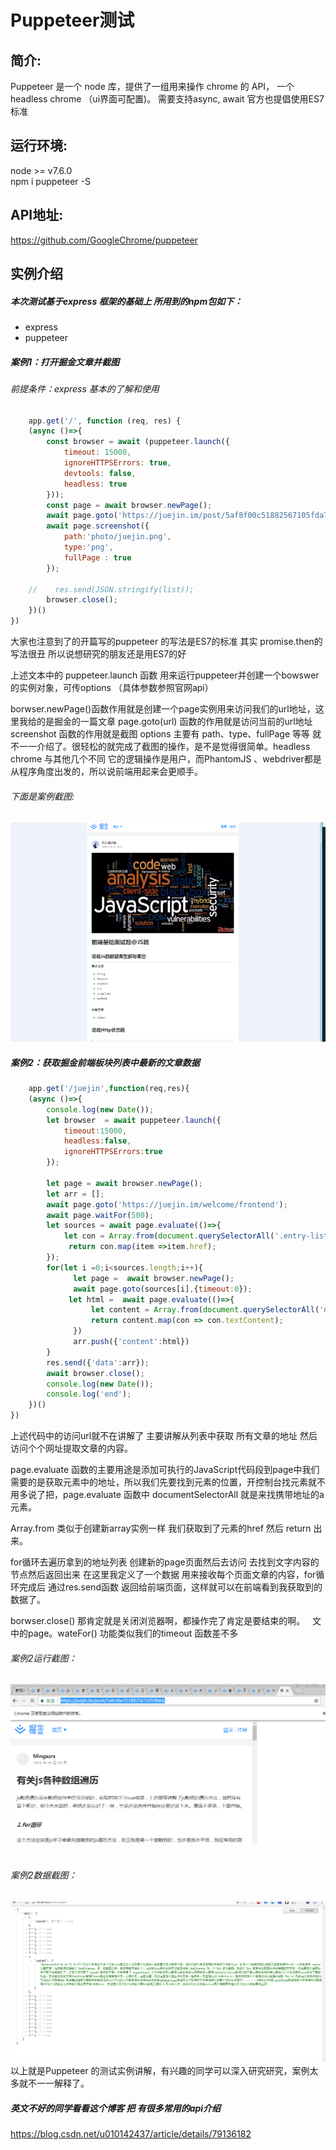 # Puppeteer测试 
## 简介:  
Puppeteer 是一个 node 库，提供了一组用来操作 chrome 的 API， 一个 headless chrome （ui界面可配置)。 需要支持async, await 官方也提倡使用ES7标准  
## 运行环境:  
 node >= v7.6.0  
 npm i puppeteer -S  
## API地址:  
https://github.com/GoogleChrome/puppeteer  
## 实例介绍  
##### 本次测试基于express 框架的基础上 所用到的npm包如下：  
* express  
* puppeteer  
##### 案例1：打开掘金文章并截图   
###### 前提条件：express 基本的了解和使用  
```javascript  
    app.get('/', function (req, res) {
    (async ()=>{
        const browser = await (puppeteer.launch({
            timeout: 15000,
            ignoreHTTPSErrors: true,
            devtools: false,
            headless: true
        }));
        const page = await browser.newPage();
        await page.goto('https://juejin.im/post/5af8f00c51882567105fda7b');
        await page.screenshot({
            path:'photo/juejin.png',
            type:'png',
            fullPage : true
        });

    //    res.send(JSON.stringify(list));
        browser.close();
    })()
}) 
```  
大家也注意到了的开篇写的puppeteer 的写法是ES7的标准 其实 promise.then的写法很丑 所以说想研究的朋友还是用ES7的好  

上述文本中的 puppeteer.launch 函数 用来运行puppeteer并创建一个bowswer的实例对象，可传options （具体参数参照官网api）    

borwser.newPage()函数作用就是创建一个page实例用来访问我们的url地址，这里我给的是掘金的一篇文章 page.goto(url) 函数的作用就是访问当前的url地址  
screenshot 函数的作用就是截图 options 主要有 path、type、fullPage 等等 就不一一介绍了。很轻松的就完成了截图的操作，是不是觉得很简单。headless chrome 与其他几个不同 它的逻辑操作是用户，而PhantomJS 、webdriver都是从程序角度出发的，所以说前端用起来会更顺手。  
###### 下面是案例截图:  
![01](https://github.com/MarryYou/puppeteerTest/blob/master/01.png?raw=true)  
##### 案例2：获取掘金前端板块列表中最新的文章数据  
```javascript
    app.get('/juejin',function(req,res){
    (async ()=>{
        console.log(new Date());
        let browser  = await puppeteer.launch({
            timeout:15000,
            headless:false,
            ignoreHTTPSErrors:true
        });
    
        let page = await browser.newPage();
        let arr = [];
        await page.goto('https://juejin.im/welcome/frontend');
        await page.waitFor(500);
        let sources = await page.evaluate(()=>{
            let con = Array.from(document.querySelectorAll('.entry-list > li a.title'));
             return con.map(item =>item.href);
        });
        for(let i =0;i<sources.length;i++){
              let page =  await browser.newPage();
              await page.goto(sources[i],{timeout:0});
             let html =  await page.evaluate(()=>{
                  let content = Array.from(document.querySelectorAll('div.article-area'));
                  return content.map(con => con.textContent);
              })             
              arr.push({'content':html})
        }
        res.send({'data':arr});
        await browser.close();
        console.log(new Date());
        console.log('end');        
    })()
})
```  
上述代码中的访问url就不在讲解了 主要讲解从列表中获取 所有文章的地址 然后访问个个网址提取文章的内容。  

page.evaluate 函数的主要用途是添加可执行的JavaScript代码段到page中我们需要的是获取元素中的地址，所以我们先要找到元素的位置，开控制台找元素就不用多说了把，page.evaluate 函数中 documentSelectorAll 就是来找携带地址的a 元素。  

Array.from 类似于创建新array实例一样 我们获取到了元素的href 然后 return 出来。    

for循环去遍历拿到的地址列表 创建新的page页面然后去访问 去找到文字内容的节点然后返回出来 在这里我定义了一个数据 用来接收每个页面文章的内容，for循环完成后 通过res.send函数 返回给前端页面，这样就可以在前端看到我获取到的数据了。   

borwser.close() 那肯定就是关闭浏览器啊，都操作完了肯定是要结束的啊。  
文中的page。wateFor() 功能类似我们的timeout 函数差不多  
###### 案例2运行截图：  
![02](https://github.com/MarryYou/puppeteerTest/blob/master/02.png?raw=true)   
###### 案例2数据截图：  
![03](https://github.com/MarryYou/puppeteerTest/blob/master/03.png?raw=true)   
以上就是Puppeteer 的测试实例讲解，有兴趣的同学可以深入研究研究，案例太多就不一一解释了。  
##### 英文不好的同学看看这个博客 把 有很多常用的api介绍  
https://blog.csdn.net/u010142437/article/details/79136182 
